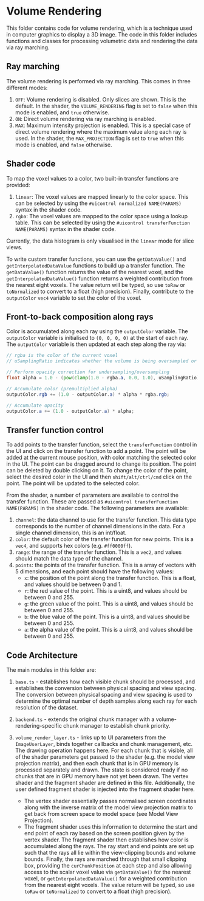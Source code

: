 # Volume Rendering

This folder contains code for volume rendering, which is a technique used in computer graphics to display a 3D image.
The code in this folder includes functions and classes for processing volumetric data and rendering the data via ray marching.

## Ray marching

The volume rendering is performed via ray marching. This comes in three different modes:

1. `OFF`: Volume rendering is disabled. Only slices are shown. This is the default. In the shader, the `VOLUME_RENDERING` flag is set to `false` when this mode is enabled, and `true` otherwise.
2. `ON`: Direct volume rendering via ray marching is enabled.
3. `MAX`: Maximum intensity projection is enabled. This is a special case of direct volume rendering where the maximum value along each ray is used. In the shader, the `MAX_PROJECTION` flag is set to `true` when this mode is enabled, and `false` otherwise.

## Shader code

To map the voxel values to a color, two built-in transfer functions are provided:

1. `linear`: The voxel values are mapped linearly to the color space. This can be selected by using the `#uicontrol normalized NAME(PARAMS)` syntax in the shader code.
2. `rgba`: The voxel values are mapped to the color space using a lookup table. This can be selected by using the `#uicontrol transferFunction NAME(PARAMS)` syntax in the shader code.

Currently, the data histogram is only visualised in the `linear` mode for slice views.

To write custom transfer functions, you can use the `getDataValue()` and `getInterpolatedDataValue` functions to build up a transfer function. The `getDataValue()` function returns the value of the nearest voxel, and the `getInterpolatedDataValue()` function returns a weighted contribution from the nearest eight voxels. The value return will be typed, so use `toRaw` or `toNormalized` to convert to a float (high precision). Finally, contribute to the `outputColor` `vec4` variable to set the color of the voxel.

## Front-to-back composition along rays

Color is accumulated along each ray using the `outputColor` variable. The `outputColor` variable is initialised to `(0, 0, 0, 0)` at the start of each ray. The `outputColor` variable is then updated at each step along the ray via: 

```glsl
// rgba is the color of the current voxel
// uSamplingRatio indicates whether the volume is being oversampled or undersampled

// Perform opacity correction for undersampling/oversampling
float alpha = 1.0 - (pow(clamp(1.0 - rgba.a, 0.0, 1.0), uSamplingRatio));

// Accumulate color (premultiplied alpha)
outputColor.rgb += (1.0 - outputColor.a) * alpha * rgba.rgb;

// Accumulate opacity
outputColor.a += (1.0 - outputColor.a) * alpha;
```

## Transfer function control

To add points to the transfer function, select the `transferFunction` control in the UI and click on the transfer function to add a point. The point will be added at the current mouse position, with color matching the selected color in the UI. The point can be dragged around to change its position. The point can be deleted by double clicking on it. To change the color of the point, select the desired color in the UI and then `shift/alt/ctrl/cmd` click on the point. The point will be updated to the selected color.

From the shader, a number of parameters are available to control the transfer function. These are passed as `#uicontrol transferFunction NAME(PARAMS)` in the shader code. The following parameters are available:

1. `channel`: the data channel to use for the transfer function. This data type corresponds to the number of channel dimensions in the data. For a single channel dimension, this is an int/float.
2. `color`: the default color of the transfer function for new points. This is a `vec4`, and supports hex colors (e.g. `#ff0000ff`).
3. `range`: the range of the transfer function. This is a `vec2`, and values should match the data type of the channel.
4. `points`: the points of the transfer function. This is a array of vectors with 5 dimensions, and each point should have the following values:
   * `x`: the position of the point along the transfer function. This is a float, and values should be between 0 and 1.
   * `r`: the red value of the point. This is a uint8, and values should be between 0 and 255.
   * `g`: the green value of the point. This is a uint8, and values should be between 0 and 255.
   * `b`: the blue value of the point. This is a uint8, and values should be between 0 and 255.
   * `a`: the alpha value of the point. This is a uint8, and values should be between 0 and 255.

## Code Architecture

The main modules in this folder are:

1. `base.ts` - establishes how each visible chunk should be processed, and establishes the conversion between physical spacing and view spacing. The conversion between physical spacing and view spacing is used to determine the optimal number of depth samples along each ray for each resolution of the dataset.
2. `backend.ts` - extends the original chunk manager with a volume-rendering-specific chunk manager to establish chunk priority.
3. `volume_render_layer.ts` - links up to UI parameters from the `ImageUserLayer`, binds together callbacks and chunk management, etc. The drawing operation happens here. For each chunk that is visible, all of the shader parameters get passed to the shader (e.g. the model view projection matrix), and then each chunk that is in GPU memory is processed separately and drawn. The state is considered ready if no chunks that are in GPU memory have not yet been drawn. The vertex shader and the fragment shader are defined in this file. Additionally, the user defined fragment shader is injected into the fragment shader here.

   * The vertex shader essentially passes normalised screen coordinates along with the inverse matrix of the model view projection matrix to get back from screen space to model space (see Model View Projection).
   * The fragment shader uses this information to determine the start and end point of each ray based on the screen position given by the vertex shader. The fragment shader then establishes how color is accumulated along the rays. The ray start and end points are set up such that the rays all lie within the view-clipping bounds and volume bounds. Finally, the rays are marched through that small clipping box, providing the `curChunkPosition` at each step and also allowing access to the scalar voxel value via `getDataValue()` for the nearest voxel, or `getInterpolatedDataValue()` for a weighted contribution from the nearest eight voxels. The value return will be typed, so use `toRaw` or `toNormalized` to convert to a float (high precision).

